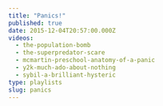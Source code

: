 ```yaml
---
title: "Panics!"
published: true
date: 2015-12-04T20:57:00.000Z
videos:
  - the-population-bomb
  - the-superpredator-scare
  - mcmartin-preschool-anatomy-of-a-panic
  - y2k-much-ado-about-nothing
  - sybil-a-brilliant-hysteric
type: playlists
slug: panics
---
```

